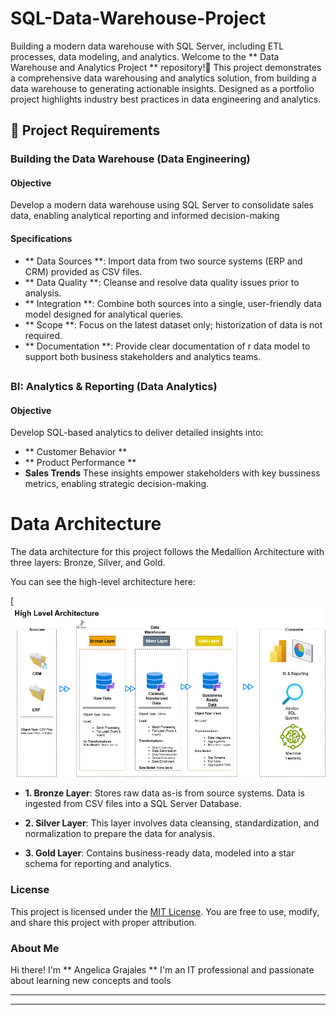 # SQL-Data-Warehouse-Project
Building a modern data warehouse with SQL Server, including ETL processes, data modeling, and analytics.
Welcome to the ** Data Warehouse and Analytics Project ** repository!🚀 
This project demonstrates a comprehensive data warehousing and analytics solution, from building a data warehouse to generating actionable insights. Designed as a portfolio project highlights industry best practices in data engineering and analytics.

## 🚀 Project Requirements

### Building the Data Warehouse (Data Engineering)

#### Objective
Develop a modern data warehouse using SQL Server to consolidate sales data, enabling analytical reporting and informed decision-making

#### Specifications
- ** Data Sources **: Import data from two source systems (ERP and CRM) provided as CSV files.
- ** Data Quality **: Cleanse and resolve data quality issues prior to analysis.
- ** Integration **: Combine both sources into a single, user-friendly data model designed for analytical queries.
- ** Scope **: Focus on the latest dataset only; historization of data is not required.
- ** Documentation **: Provide clear documentation of r data model to support both business stakeholders and analytics teams.

##

### BI: Analytics & Reporting (Data Analytics)

#### Objective
Develop SQL-based analytics to deliver detailed insights into:
- ** Customer Behavior **
- ** Product Performance **
- **Sales Trends**
These insights empower stakeholders with key bussiness metrics, enabling strategic decision-making.

# Data Architecture

The data architecture for this project follows the Medallion Architecture with three layers: Bronze, Silver, and Gold.

You can see the high-level architecture here:

[![High-Level Architecture](https://github.com/Angelgralsh/sql-data-warehouse-project/blob/main/docs/data_architecture.png)

* **1. Bronze Layer**: Stores raw data as-is from source systems. Data is ingested from CSV files into a SQL Server Database.

* **2. Silver Layer**: This layer involves data cleansing, standardization, and normalization to prepare the data for analysis.

* **3. Gold Layer**: Contains business-ready data, modeled into a star schema for reporting and analytics.

### License

This project is licensed under the [MIT License](LICENSE). You are free to use, modify, and share this project with proper attribution.

### About Me
Hi there! I'm ** Angelica Grajales **  I'm an IT professional and passionate about learning new concepts and tools

---

---
